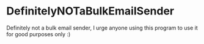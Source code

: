 # DefinitelyNOTaBulkEmailSender
Definitely not a bulk email sender, I urge anyone using this program to use it for good purposes only :)
